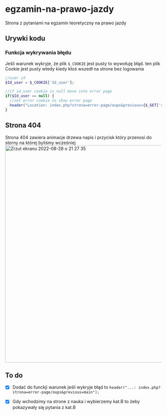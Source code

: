 # egzamin-na-prawo-jazdy
Strona z pytaniami na egzamin teoretyczny na prawo jazdy

## Urywki kodu

### Funkcja wykrywania błędu
Jeśli warunek wykryje, że plik `$_COOKIE` jest pusty to wywołuję błąd. ten plik Cookie jest pusty wtedy kiedy ktoś wszedł na strone bez logowania
```php
//user id
$Id_user = $_COOKIE['Id_user'];

//if id_user cookie is null move into error page
if($Id_user == null) {
  //set error cookie to show error page
  header("Location: index.php?strona=error-page/oups&previous={$_GET['strona']}");
}
```
## Strona 404
Strona 404 zawiera animacje drzewa napis i przycisk który przenosi do storny na której byliśmy wcześniej
<img width="700" alt="Zrzut ekranu 2022-08-28 o 21 27 35" src="https://user-images.githubusercontent.com/76879087/187091183-1ecaab39-bc5a-4740-bd3c-6bac989d0702.png">



## To do
- [x] Dodać do funckji warunek jeśli wykryje błąd to `header("...: index.php?strona=error-page/oups&previous=main");`
- [x] Gdy wchodzimy na strone z nauka i wybierzemy kat.B to żeby pokazywały się pytania z kat.B



